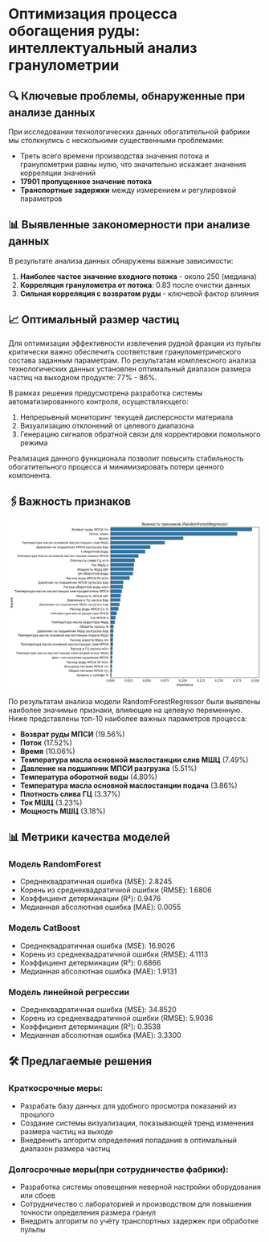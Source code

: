 # Оптимизация процесса обогащения руды: интеллектуальный анализ гранулометрии

## 🔍 Ключевые проблемы, обнаруженные при анализе данных

При исследовании технологических данных обогатительной фабрики мы столкнулись с несколькими существенными проблемами:

- Треть всего времени производства значения потока и гранулометрии равны нулю, что значительно искажает значения корреляции значений
- **17901 пропущенное значение потока**
- **Транспортные задержки** между измерением и регулировкой параметров

## 📊 Выявленные закономерности при анализе данных

В результате анализа данных обнаружены важные зависимости:

1. **Наиболее частое значение входного потока** - около 250 (медиана)
2. **Корреляция гранулометра от потока**: 0.83 после очистки данных
3. **Сильная корреляция с возвратом руды** - ключевой фактор влияния

## 📈 Оптимальный размер частиц

Для оптимизации эффективности извлечения рудной фракции из пульпы критически важно обеспечить соответствие гранулометрического состава заданным параметрам. По результатам комплексного анализа технологических данных установлен оптимальный диапазон размера частиц на выходном продукте: 77% - 86%.

В рамках решения предусмотрена разработка системы автоматизированного контроля, осуществляющего:

1. Непрерывный мониторинг текущей дисперсности материала
2. Визуализацию отклонений от целевого диапазона
3. Генерацию сигналов обратной связи для корректировки помольного режима

Реализация данного функционала позволит повысить стабильность обогатительного процесса и минимизировать потери ценного компонента.

## 🖇️Важность признаков

![Важность признаков](docs/randomforest_correlations.png)

По результатам анализа модели RandomForestRegressor были выявлены наиболее значимые признаки, влияющие на целевую переменную. Ниже представлены топ-10 наиболее важных параметров процесса:

* **Возврат руды МПСИ** (19.56%)
* **Поток** (17.52%)
* **Время** (10.06%)
* **Температура масла основной маслостанции слив МШЦ** (7.49%)
* **Давление на подшипник МПСИ разгрузка** (5.51%)
* **Температура оборотной воды** (4.80%)
* **Температура масла основной маслостанции подача** (3.86%)
* **Плотность слива ГЦ** (3.37%)
* **Ток МШЦ** (3.23%)
* **Мощность МШЦ** (3.18%)

## 📊 Метрики качества моделей

### Модель RandomForest
- Среднеквадратичная ошибка (MSE): 2.8245
- Корень из среднеквадратичной ошибки (RMSE): 1.6806
- Коэффициент детерминации (R²): 0.9476
- Медианная абсолютная ошибка (MAE): 0.0055

### Модель CatBoost
- Среднеквадратичная ошибка (MSE): 16.9026
- Корень из среднеквадратичной ошибки (RMSE): 4.1113
- Коэффициент детерминации (R²): 0.6866
- Медианная абсолютная ошибка (MAE): 1.9131

### Модель линейной регрессии
- Среднеквадратичная ошибка (MSE): 34.8520
- Корень из среднеквадратичной ошибки (RMSE): 5.9036
- Коэффициент детерминации (R²): 0.3538
- Медианная абсолютная ошибка (MAE): 3.3300

## 🛠 Предлагаемые решения

### Краткосрочные меры:

- Разрабать базу данных для удобного просмотра показаний из прошлого
- Создание системы визуализации, показывающей тренд изменения размера частиц на выходе
- Внедренить алгоритм определения попадания в оптимальный диапазон размера частиц

### Долгосрочные меры(при сотрудничестве фабрики):

- Разработка системы оповещения неверной настройки оборудования или сбоев
- Сотрудничество с лабораторией и производством для повышения точности определения размера гранул
- Внедрить алгоритм по учёту транспортных задержек при обработке пульпы
